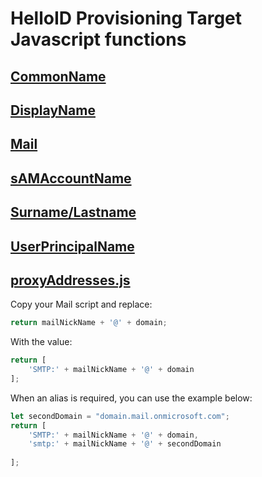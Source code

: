 # HelloID Provisioning Target Javascript functions

## [CommonName](./CommonName)

## [DisplayName](./DisplayName)

## [Mail](./Mail)

## [sAMAccountName](./sAMAccountName)

## [Surname/Lastname](./Surname_Lastname)

## [UserPrincipalName](./UserPrincipalName)

## [proxyAddresses.js](./proxyAddresses.js)
Copy your Mail script and replace:

```JavaScript
return mailNickName + '@' + domain;
```

With the value:

```JavaScript
return [
    'SMTP:' + mailNickName + '@' + domain
];
```

When an alias is required, you can use the example below:

```JavaScript
let secondDomain = "domain.mail.onmicrosoft.com";
return [
    'SMTP:' + mailNickName + '@' + domain,
    'smtp:' + mailNickName + '@' + secondDomain
    
];
```